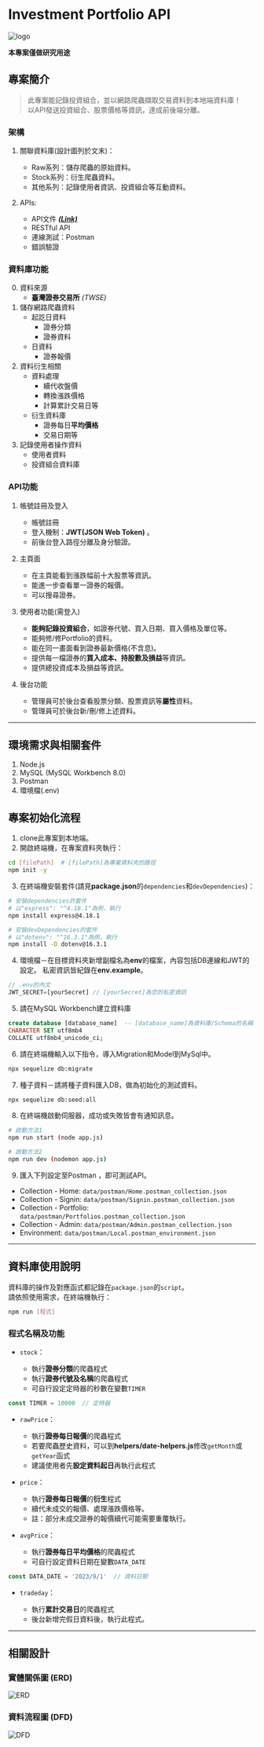 # Investment Portfolio API
![logo](images/logo.png)

__本專案僅做研究用途__

## 專案簡介
> 此專案能記錄投資組合，並以網路爬蟲擷取交易資料到本地端資料庫！  
以API發送投資組合、股票價格等資訊，達成前後端分離。

### 架構
1. 關聯資料庫(設計圖列於文末)：
    - Raw系列：儲存爬蟲的原始資料。
    - Stock系列：衍生爬蟲資料。
    - 其他系列：記錄使用者資訊、投資組合等互動資料。

2. APIs:
    - API文件 ***[(Link)](https://plain-foundation-7e1.notion.site/API-Investment-Portfolio-43fe6058ae8f4744bdaab0370c7f3521?pvs=4)***
    - RESTful API
    - 連線測試：Postman
    - 錯誤驗證
    
### 資料庫功能
0. 資料來源
    - **臺灣證券交易所** _(TWSE)_
1. 儲存網路爬蟲資料
    - 起訖日資料
        - 證券分類
        - 證券資料
    - 日資料
        - 證券報價
2. 資料衍生相關
    - 資料處理
        - 續代收盤價
        - 轉換漲跌價格
        - 計算累計交易日等
    - 衍生資料庫
        - 證券每日**平均價格**
        - 交易日期等
3. 記錄使用者操作資料
    - 使用者資料
    - 投資組合資料庫
 
### API功能
1. 帳號註冊及登入
    - 帳號註冊
    - 登入機制：**JWT(JSON Web Token)** 。
    - 前後台登入路徑分離及身分驗證。
 
2. 主頁面
    - 在主頁能看到漲跌幅前十大股票等資訊。
    - 能進一步查看單一證券的報價。
    - 可以搜尋證券。

3. 使用者功能(需登入)
    - **能夠記錄投資組合**，如證券代號、買入日期、買入價格及單位等。
    - 能夠修/修Portfolio的資料。
    - 能在同一畫面看到證券最新價格(不含息)。
    - 提供每一檔證券的**買入成本、持股數及損益**等資訊。
    - 提供總投資成本及損益等資訊。
  
4. 後台功能
    - 管理員可於後台查看股票分類、股票資訊等**屬性**資料。
    - 管理員可於後台新/刪/修上述資料。
***

## 環境需求與相關套件
1. Node.js
2. MySQL (MySQL Workbench 8.0)
3. Postman
4. 環境檔(.env)

## 專案初始化流程
1. clone此專案到本地端。
2. 開啟終端機，在專案資料夾執行：
```bash
cd [filePath]  # [filePath]為專案資料夾的路徑
npm init -y
```
3. 在終端機安裝套件(請見**package.json**的`dependencies`和`devDependencies`)：
```bash
# 安裝dependencies的套件
# 以"express": "^4.18.1"為例，執行
npm install express@4.18.1
```
```bash
# 安裝devDependencies的套件
# 以"dotenv": "^16.3.1"為例，執行
npm install -D dotenv@16.3.1
```
4. 環境檔－在目標資料夾新增副檔名為**env**的檔案，內容包括DB連線和JWT的設定。
私密資訊皆紀錄在**env.example**。

```javascript
// .env的內文
JWT_SECRET=[yourSecret] // [yourSecret]為您的私密資訊
```
5. 請在MySQL Workbench建立資料庫
```sql
create database [database_name]  -- [database_name]為資料庫/Schema的名稱
CHARACTER SET utf8mb4
COLLATE utf8mb4_unicode_ci;
```

6. 請在終端機輸入以下指令，導入Migration和Model到MySql中。
```bash
npx sequelize db:migrate
```

7. 種子資料－請將種子資料匯入DB，做為初始化的測試資料。
```bash
npx sequelize db:seed:all
```
8. 在終端機啟動伺服器，成功或失敗皆會有通知訊息。
```bash
# 啟動方法1
npm run start (node app.js)
```
```bash
# 啟動方法2
npm run dev (nodemon app.js)
```
9. 匯入下列設定至Postman ，即可測試API。
- Collection - Home: `data/postman/Home.postman_collection.json`
- Collection - Signin: `data/postman/Signin.postman_collection.json`
- Collection - Portfolio: `data/postman/Portfolios.postman_collection.json`
- Collection - Admin: `data/postman/Admin.postman_collection.json`
- Environment: `data/postman/Local.postman_environment.json`
***

## 資料庫使用說明
資料庫的操作及對應函式都記錄在`package.json`的`script`。  
請依照使用需求，在終端機執行：
```bash
npm run [程式]
```
### 程式名稱及功能
- `stock`：

  - 執行**證券分類**的爬蟲程式
  - 執行**證券代號及名稱**的爬蟲程式
  - 可自行設定定時器的秒數在變數`TIMER`
```javascript
const TIMER = 10000  // 定時器
```
- `rawPrice`：
  - 執行**證券每日報價**的爬蟲程式
  - 若要爬蟲歷史資料，可以到**helpers/date-helpers.js**修改`getMonth`或`getYear`函式
  - 建議使用者先**設定資料起日**再執行此程式


- `price`：
  - 執行**證券每日報價**的**衍生**程式
  - 續代未成交的報價、處理漲跌價格等。
  - 註：部分未成交證券的報價續代可能需要重覆執行。

- `avgPrice`：
  - 執行**證券每日平均價格**的爬蟲程式
  - 可自行設定資料日期在變數`DATA_DATE`
  
```javascript
const DATA_DATE = '2023/9/1'  // 資料日期
```

- `tradeday`：

  - 執行**累計交易日**的爬蟲程式
  - 後台新增完假日資料後，執行此程式。
***

## 相關設計
### 實體關係圖 (ERD)
![ERD](images/ERD.png)
### 資料流程圖 (DFD)
![DFD](images/DFD.png)

